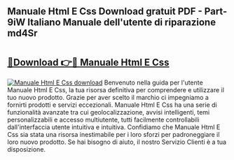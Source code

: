 ## Manuale Html E Css Download gratuit PDF - Part-9iW Italiano Manuale dell'utente di riparazione md4Sr

# <h2><a href="http://dfb1ju.blite.top/?on=Manuale+Html+E+Css">🔗Download 👉🔴 Manuale Html E Css</a></h2>

[![Manuale Html E Css download](https://i.imgur.com/lujVjoI.png)](http://dfb1ju.blite.top/?on=Manuale+Html+E+Css)
Benvenuto nella guida per l'utente Manuale Html E Css, la tua risorsa definitiva per comprendere e utilizzare il tuo nuovo prodotto. Grazie per aver scelto il marchio ci impegniamo a fornirti prodotti e servizi eccezionali. Manuale Html E Css ha una serie di funzionalità avanzate tra cui geolocalizzazione, avvisi intelligenti, temi personalizzabili e accesso multiutente, tutti facilmente controllabili dall'interfaccia utente intuitiva e intuitiva. Confidiamo che Manuale Html E Css sia stata una risorsa inestimabile per i loro sforzi per padroneggiare il loro nuovo prodotto. Se hai bisogno di aiuto, il nostro Servizio Clienti è a tua disposizione.
